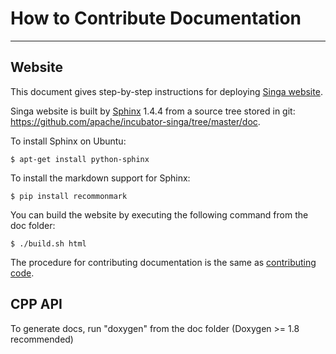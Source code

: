 # How to Contribute Documentation

___


## Website
This document gives step-by-step instructions for deploying [Singa website](http://singa.incubator.apache.org).

Singa website is built by [Sphinx](http://www.sphinx-doc.org) 1.4.4 from a source tree stored in git: https://github.com/apache/incubator-singa/tree/master/doc.

To install Sphinx on Ubuntu:

    $ apt-get install python-sphinx

To install the markdown support for Sphinx:

    $ pip install recommonmark

You can build the website by executing the following command from the doc folder:

    $ ./build.sh html

The procedure for contributing documentation is the same as [contributing code](contribute-code.html).


## CPP API

To generate docs, run "doxygen" from the doc folder (Doxygen >= 1.8 recommended)
